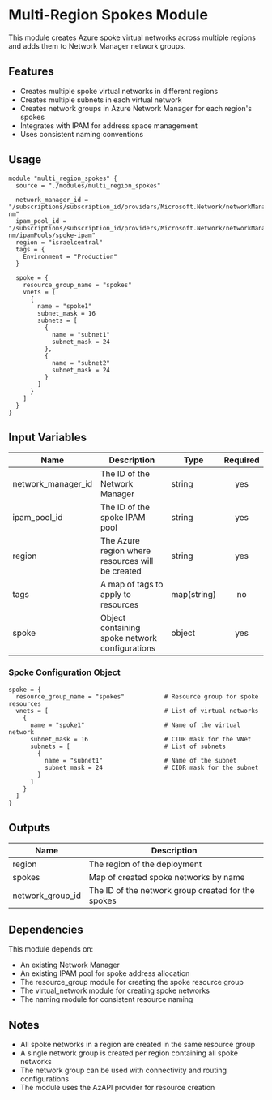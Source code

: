 # Multi-Region Spokes Module

This module creates Azure spoke virtual networks across multiple regions and adds them to Network Manager network groups.

## Features

- Creates multiple spoke virtual networks in different regions
- Creates multiple subnets in each virtual network
- Creates network groups in Azure Network Manager for each region's spokes
- Integrates with IPAM for address space management
- Uses consistent naming conventions

## Usage

```hcl
module "multi_region_spokes" {
  source = "./modules/multi_region_spokes"

  network_manager_id = "/subscriptions/subscription_id/providers/Microsoft.Network/networkManagers/example-nm"
  ipam_pool_id = "/subscriptions/subscription_id/providers/Microsoft.Network/networkManagers/example-nm/ipamPools/spoke-ipam"
  region = "israelcentral"
  tags = {
    Environment = "Production"
  }
  
  spoke = {
    resource_group_name = "spokes"
    vnets = [
      {
        name = "spoke1"
        subnet_mask = 16
        subnets = [
          {
            name = "subnet1"
            subnet_mask = 24
          },
          {
            name = "subnet2"
            subnet_mask = 24
          }
        ]
      }
    ]
  }
}
```

## Input Variables

| Name | Description | Type | Required |
|------|-------------|------|:--------:|
| network_manager_id | The ID of the Network Manager | string | yes |
| ipam_pool_id | The ID of the spoke IPAM pool | string | yes |
| region | The Azure region where resources will be created | string | yes |
| tags | A map of tags to apply to resources | map(string) | no |
| spoke | Object containing spoke network configurations | object | yes |

### Spoke Configuration Object

```hcl
spoke = {
  resource_group_name = "spokes"           # Resource group for spoke resources
  vnets = [                                # List of virtual networks
    {
      name = "spoke1"                      # Name of the virtual network
      subnet_mask = 16                     # CIDR mask for the VNet
      subnets = [                          # List of subnets
        {
          name = "subnet1"                 # Name of the subnet
          subnet_mask = 24                 # CIDR mask for the subnet
        }
      ]
    }
  ]
}
```

## Outputs

| Name | Description |
|------|-------------|
| region | The region of the deployment |
| spokes | Map of created spoke networks by name |
| network_group_id | The ID of the network group created for the spokes |

## Dependencies

This module depends on:
- An existing Network Manager
- An existing IPAM pool for spoke address allocation
- The resource_group module for creating the spoke resource group
- The virtual_network module for creating spoke networks
- The naming module for consistent resource naming

## Notes

- All spoke networks in a region are created in the same resource group
- A single network group is created per region containing all spoke networks
- The network group can be used with connectivity and routing configurations
- The module uses the AzAPI provider for resource creation 